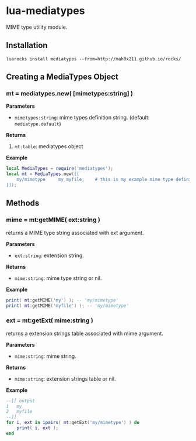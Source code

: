 lua-mediatypes
==

MIME type utility module.

## Installation

```
luarocks install mediatypes --from=http://mah0x211.github.io/rocks/
```

## Creating a MediaTypes Object

### mt = mediatypes.new( [mimetypes:string] )


**Parameters**

- `mimetypes:string`: mime types definition string. (default: `mediatype.default`)

**Returns**

1. `mt:table`: mediatypes object

**Example**

```lua
local MediaTypes = require('mediatypes');
local mt = MediaTypes.new([[
    my/mimetype     my myfile;    # this is my example mime type definition
]]);
```

## Methods

### mime = mt:getMIME( ext:string )

returns a MIME type string associated with ext argument.

**Parameters**

- `ext:string`: extension string.

**Returns**

- `mime:string`: mime type string or nil.

**Example**

```lua
print( mt:getMIME('my') ); -- 'my/mimetype'
print( mt:getMIME('myfile') ); -- 'my/mimetype'
```

### ext = mt:getExt( mime:string )

returns a extension strings table associated with mime argument.

**Parameters**

- `mime:string`: mime string.

**Returns**

- `mime:string`: extension strings table or nil.

**Example**

```lua
--[[ output
1	my
2	myfile
--]]
for i, ext in ipairs( mt:getExt('my/mimetype') ) do
    print( i, ext );
end
```
